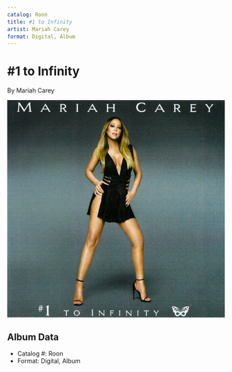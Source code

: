```yaml
---
catalog: Roon
title: #1 to Infinity
artist: Mariah Carey
format: Digital, Album
---
```


# #1 to Infinity

By Mariah Carey

![](../../assets/albumcovers/Mariah_Carey-1_to_Infinity.png)

## Album Data

- Catalog #: Roon
- Format: Digital, Album

